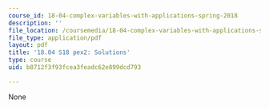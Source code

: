 ```yaml
---
course_id: 18-04-complex-variables-with-applications-spring-2018
description: ''
file_location: /coursemedia/18-04-complex-variables-with-applications-spring-2018/b8712f3f93fcea3feadc62e899dcd793_MIT18_04S18_pex2-qa.pdf
file_type: application/pdf
layout: pdf
title: '18.04 S18 pex2: Solutions'
type: course
uid: b8712f3f93fcea3feadc62e899dcd793

---
```

None